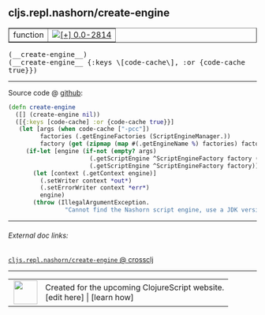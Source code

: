 ## cljs.repl.nashorn/create-engine



 <table border="1">
<tr>
<td>function</td>
<td><a href="https://github.com/cljsinfo/cljs-api-docs/tree/0.0-2814"><img valign="middle" alt="[+] 0.0-2814" title="Added in 0.0-2814" src="https://img.shields.io/badge/+-0.0--2814-lightgrey.svg"></a> </td>
</tr>
</table>


 <samp>
(__create-engine__)<br>
</samp>
 <samp>
(__create-engine__ {:keys \[code-cache\], :or {code-cache true}})<br>
</samp>

---







Source code @ [github](https://github.com/clojure/clojurescript/blob/r3190/src/clj/cljs/repl/nashorn.clj#L41-L55):

```clj
(defn create-engine
  ([] (create-engine nil))
  ([{:keys [code-cache] :or {code-cache true}}]
   (let [args (when code-cache ["-pcc"])
         factories (.getEngineFactories (ScriptEngineManager.))
         factory (get (zipmap (map #(.getEngineName %) factories) factories) "Oracle Nashorn")]
     (if-let [engine (if-not (empty? args)
                       (.getScriptEngine ^ScriptEngineFactory factory (into-array args))
                       (.getScriptEngine ^ScriptEngineFactory factory))]
       (let [context (.getContext engine)]
         (.setWriter context *out*)
         (.setErrorWriter context *err*)
         engine)
       (throw (IllegalArgumentException.
                "Cannot find the Nashorn script engine, use a JDK version 8 or higher."))))))
```

<!--
Repo - tag - source tree - lines:

 <pre>
clojurescript @ r3190
└── src
    └── clj
        └── cljs
            └── repl
                └── <ins>[nashorn.clj:41-55](https://github.com/clojure/clojurescript/blob/r3190/src/clj/cljs/repl/nashorn.clj#L41-L55)</ins>
</pre>

-->

---



###### External doc links:

[`cljs.repl.nashorn/create-engine` @ crossclj](http://crossclj.info/fun/cljs.repl.nashorn/create-engine.html)<br>

---

 <table>
<tr><td>
<img valign="middle" align="right" width="48px" src="http://i.imgur.com/Hi20huC.png">
</td><td>
Created for the upcoming ClojureScript website.<br>
[edit here] | [learn how]
</td></tr></table>

[edit here]:https://github.com/cljsinfo/cljs-api-docs/blob/master/cljsdoc/cljs.repl.nashorn/create-engine.cljsdoc
[learn how]:https://github.com/cljsinfo/cljs-api-docs/wiki/cljsdoc-files

<!--

This information was too distracting to show to readers, but I'll leave it
commented here since it is helpful to:

- pretty-print the data used to generate this document
- and show how to retrieve that data



The API data for this symbol:

```clj
{:ns "cljs.repl.nashorn",
 :name "create-engine",
 :type "function",
 :signature ["[]" "[{:keys [code-cache], :or {code-cache true}}]"],
 :source {:code "(defn create-engine\n  ([] (create-engine nil))\n  ([{:keys [code-cache] :or {code-cache true}}]\n   (let [args (when code-cache [\"-pcc\"])\n         factories (.getEngineFactories (ScriptEngineManager.))\n         factory (get (zipmap (map #(.getEngineName %) factories) factories) \"Oracle Nashorn\")]\n     (if-let [engine (if-not (empty? args)\n                       (.getScriptEngine ^ScriptEngineFactory factory (into-array args))\n                       (.getScriptEngine ^ScriptEngineFactory factory))]\n       (let [context (.getContext engine)]\n         (.setWriter context *out*)\n         (.setErrorWriter context *err*)\n         engine)\n       (throw (IllegalArgumentException.\n                \"Cannot find the Nashorn script engine, use a JDK version 8 or higher.\"))))))",
          :title "Source code",
          :repo "clojurescript",
          :tag "r3190",
          :filename "src/clj/cljs/repl/nashorn.clj",
          :lines [41 55]},
 :full-name "cljs.repl.nashorn/create-engine",
 :full-name-encode "cljs.repl.nashorn/create-engine",
 :history [["+" "0.0-2814"]]}

```

Retrieve the API data for this symbol:

```clj
;; from Clojure REPL
(require '[clojure.edn :as edn])
(-> (slurp "https://raw.githubusercontent.com/cljsinfo/cljs-api-docs/catalog/cljs-api.edn")
    (edn/read-string)
    (get-in [:symbols "cljs.repl.nashorn/create-engine"]))
```

-->
